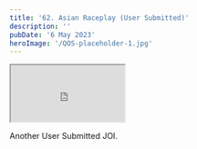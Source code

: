 ```yaml
---
title: '62. Asian Raceplay (User Submitted)'
description: ''
pubDate: '6 May 2023'
heroImage: '/QOS-placeholder-1.jpg'
---
```

<iframe src="https://drive.google.com/file/d/1U7FXuDr0glJ1_JmT0CW3nlpD_8WdBd7F/preview" width="200" height="100" allow="autoplay" allowfullscreen="allowfullscreen"></iframe>

Another User Submitted JOI.

